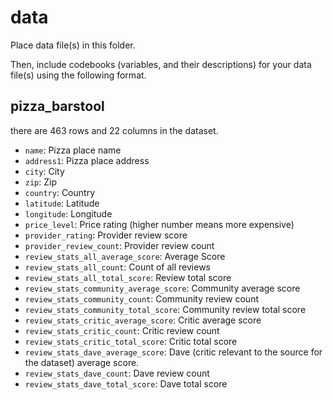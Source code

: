# data

Place data file(s) in this folder.

Then, include codebooks (variables, and their descriptions) for your data file(s)
using the following format.

## pizza_barstool

there are 463 rows and 22 columns in the dataset.

- `name`: Pizza place name
- `address1`: Pizza place address
- `city`: City
- `zip`: Zip
- `country`: Country
- `latitude`: Latitude
- `longitude`: Longitude
- `price_level`: Price rating (higher number means more expensive)
- `provider_rating`: Provider review score
- `provider_review_count`: Provider review count
- `review_stats_all_average_score`: Average Score
- `review_stats_all_count`: Count of all reviews
- `review_stats_all_total_score`: Review total score
- `review_stats_community_average_score`: Community average score
- `review_stats_community_count`: Community review count
- `review_stats_community_total_score`: Community review total score
- `review_stats_critic_average_score`: Critic average score
- `review_stats_critic_count`: Critic review count
- `review_stats_critic_total_score`: Critic total score
- `review_stats_dave_average_score`: Dave (critic relevant to the source for the dataset) average score.
- `review_stats_dave_count`: Dave review count
- `review_stats_dave_total_score`: Dave total score

